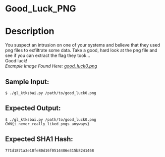 # Good_Luck_PNG

# Description

<p>You suspect an intrusion on one of your systems and believe that they used png files to exfiltrate some data.
Take a good, hard look at the png file and see if you can extract the flag they took...
<br/>
Good luck!
<br/>
<em>Example Image Found Here: <a href="good_luck0.png">good_luck0.png</a></em>
</p>

## Sample Input:

```
$ ./gl_ktksbai.py /path/to/good_luck0.png
```
## Expected Output:

```
$ ./gl_ktksbai.py /path/to/good_luck0.png
CWN{i_never_really_liked_pngs_anyways}
```
## Expected SHA1 Hash:

```
771d1871a3e18fe80d16f0514486e315b8241468
```
